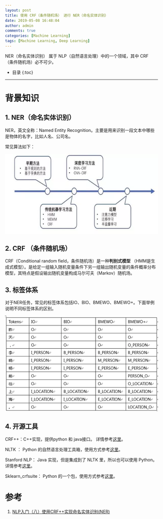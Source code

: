 ```yaml
---
layout: post
title: 使用 CRF（条件随机场） 进行 NER（命名实体识别）
date: 2019-05-08 16:48:04
author: admin
comments: true
categories: [Machine Learning]
tags: [Machine Learning, Deep Learning]
---
```


NER（命名实体识别） 属于 NLP（自然语言处理）中的一个领域，其中 CRF （条件随机场）必不可少。

<!-- more -->

* 目录
{:toc}
---

# 背景知识

## 1. NER（命名实体识别）

NER，英文全称：Named Entity Recognition。主要是用来识别一段文本中哪些是物体的名字，比如人名、公司名。

常见算法如下：

[![](/images/posts/ner-algorithms.webp)](/images/posts/ner-algorithms.webp)

## 2.  CRF （条件随机场）

CRF（Conditional random field，条件随机场）是一种**判别式模型** （HMM是生成式模型）。是给定一组输入随机变量条件下另一组输出随机变量的条件概率分布模型，其特点是假设输出随机变量构成马尔可夫（Markov）随机场。

## 3. 标签体系

对于NER任务，常见的标签体系包括IO、BIO、BMEWO、BMEWO+。下面举例说明不同标签体系的区别。

[![](/images/posts/token-system.webp)](/images/posts/token-system.webp)

## 4. 开源工具

CRF++：C++实现，提供python 和 java接口。 详情参考[这里](https://www.jianshu.com/p/50ba94f2b9f2)。

NLTK ： Python 的自然语言处理工具箱，使用方式参考[这里](https://www.jianshu.com/p/ee750877ab6f)。

Stanford NLP： Java 实现，但是集成到了 NLTK 里，所以也可以使用 Python。详情参考[这里](https://www.jianshu.com/p/ee750877ab6f)。

Sklearn_crfsuite： Python 的一个包，使用方式参考[这里](https://github.com/TeamHG-Memex/sklearn-crfsuite/blob/master/docs/CoNLL2002.ipynb)。



# 参考

1. [NLP入门（八）使用CRF++实现命名实体识别(NER)](https://www.jianshu.com/p/50ba94f2b9f2)

